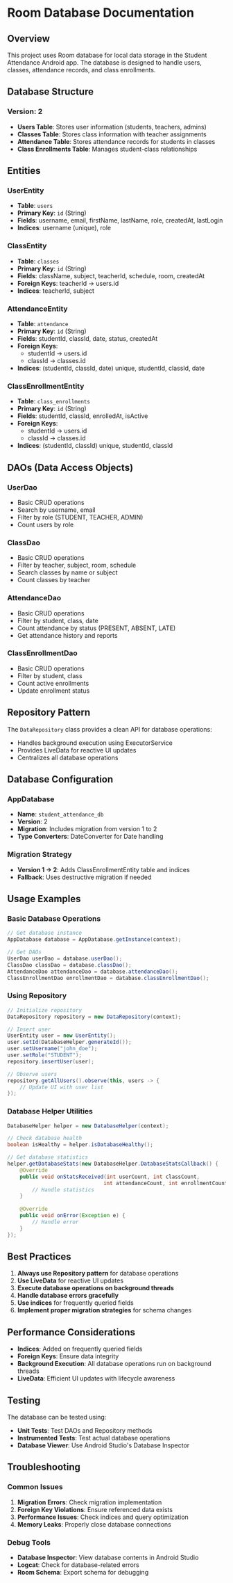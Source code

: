 # Room Database Documentation

## Overview
This project uses Room database for local data storage in the Student Attendance Android app. The database is designed to handle users, classes, attendance records, and class enrollments.

## Database Structure

### Version: 2
- **Users Table**: Stores user information (students, teachers, admins)
- **Classes Table**: Stores class information with teacher assignments
- **Attendance Table**: Stores attendance records for students in classes
- **Class Enrollments Table**: Manages student-class relationships

## Entities

### UserEntity
- **Table**: `users`
- **Primary Key**: `id` (String)
- **Fields**: username, email, firstName, lastName, role, createdAt, lastLogin
- **Indices**: username (unique), role

### ClassEntity
- **Table**: `classes`
- **Primary Key**: `id` (String)
- **Fields**: className, subject, teacherId, schedule, room, createdAt
- **Foreign Keys**: teacherId → users.id
- **Indices**: teacherId, subject

### AttendanceEntity
- **Table**: `attendance`
- **Primary Key**: `id` (String)
- **Fields**: studentId, classId, date, status, createdAt
- **Foreign Keys**: 
  - studentId → users.id
  - classId → classes.id
- **Indices**: (studentId, classId, date) unique, studentId, classId, date

### ClassEnrollmentEntity
- **Table**: `class_enrollments`
- **Primary Key**: `id` (String)
- **Fields**: studentId, classId, enrolledAt, isActive
- **Foreign Keys**:
  - studentId → users.id
  - classId → classes.id
- **Indices**: (studentId, classId) unique, studentId, classId

## DAOs (Data Access Objects)

### UserDao
- Basic CRUD operations
- Search by username, email
- Filter by role (STUDENT, TEACHER, ADMIN)
- Count users by role

### ClassDao
- Basic CRUD operations
- Filter by teacher, subject, room, schedule
- Search classes by name or subject
- Count classes by teacher

### AttendanceDao
- Basic CRUD operations
- Filter by student, class, date
- Count attendance by status (PRESENT, ABSENT, LATE)
- Get attendance history and reports

### ClassEnrollmentDao
- Basic CRUD operations
- Filter by student, class
- Count active enrollments
- Update enrollment status

## Repository Pattern

The `DataRepository` class provides a clean API for database operations:
- Handles background execution using ExecutorService
- Provides LiveData for reactive UI updates
- Centralizes all database operations

## Database Configuration

### AppDatabase
- **Name**: `student_attendance_db`
- **Version**: 2
- **Migration**: Includes migration from version 1 to 2
- **Type Converters**: DateConverter for Date handling

### Migration Strategy
- **Version 1 → 2**: Adds ClassEnrollmentEntity table and indices
- **Fallback**: Uses destructive migration if needed

## Usage Examples

### Basic Database Operations
```java
// Get database instance
AppDatabase database = AppDatabase.getInstance(context);

// Get DAOs
UserDao userDao = database.userDao();
ClassDao classDao = database.classDao();
AttendanceDao attendanceDao = database.attendanceDao();
ClassEnrollmentDao enrollmentDao = database.classEnrollmentDao();
```

### Using Repository
```java
// Initialize repository
DataRepository repository = new DataRepository(context);

// Insert user
UserEntity user = new UserEntity();
user.setId(DatabaseHelper.generateId());
user.setUsername("john_doe");
user.setRole("STUDENT");
repository.insertUser(user);

// Observe users
repository.getAllUsers().observe(this, users -> {
    // Update UI with user list
});
```

### Database Helper Utilities
```java
DatabaseHelper helper = new DatabaseHelper(context);

// Check database health
boolean isHealthy = helper.isDatabaseHealthy();

// Get database statistics
helper.getDatabaseStats(new DatabaseHelper.DatabaseStatsCallback() {
    @Override
    public void onStatsReceived(int userCount, int classCount, 
                               int attendanceCount, int enrollmentCount) {
        // Handle statistics
    }
    
    @Override
    public void onError(Exception e) {
        // Handle error
    }
});
```

## Best Practices

1. **Always use Repository pattern** for database operations
2. **Use LiveData** for reactive UI updates
3. **Execute database operations on background threads**
4. **Handle database errors gracefully**
5. **Use indices** for frequently queried fields
6. **Implement proper migration strategies** for schema changes

## Performance Considerations

- **Indices**: Added on frequently queried fields
- **Foreign Keys**: Ensure data integrity
- **Background Execution**: All database operations run on background threads
- **LiveData**: Efficient UI updates with lifecycle awareness

## Testing

The database can be tested using:
- **Unit Tests**: Test DAOs and Repository methods
- **Instrumented Tests**: Test actual database operations
- **Database Viewer**: Use Android Studio's Database Inspector

## Troubleshooting

### Common Issues
1. **Migration Errors**: Check migration implementation
2. **Foreign Key Violations**: Ensure referenced data exists
3. **Performance Issues**: Check indices and query optimization
4. **Memory Leaks**: Properly close database connections

### Debug Tools
- **Database Inspector**: View database contents in Android Studio
- **Logcat**: Check for database-related errors
- **Room Schema**: Export schema for debugging
